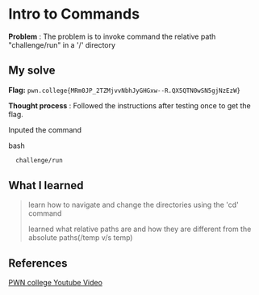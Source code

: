 
# Intro to Commands 

**Problem** : The problem is to invoke  command  the relative path "challenge/run" in a '/' directory

## My solve

**Flag:** `pwn.college{MRm0JP_2TZMjvvNbhJyGHGxw--R.QX5QTN0wSN5gjNzEzW}`

**Thought process** :   Followed the instructions after testing once to get the flag.

Inputed the command


bash
```bash
  challenge/run

```


## What I learned
> learn how to navigate and change the directories using the 'cd' command 
>
> 
> learned what relative paths are and how they are different from the absolute paths(/temp v/s temp)

## References 
[PWN college Youtube Video](https://youtu.be/b67Jq6IZ3U8?list=PL-ymxv0nOtqqRAz1x90vxNbhmSkeYxHVC)
